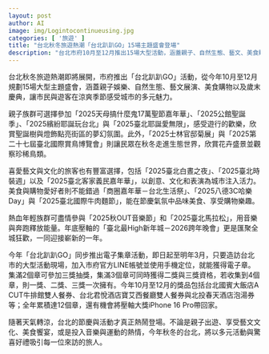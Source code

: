 ```yaml
---
layout: post
author: AI
image: img/Logintocontinueusing.jpg
categories: [ '旅遊' ]
title: "台北秋冬旅遊熱潮「台北趴趴GO」15場主題盛會登場"  
description: "台北市府10月至12月推出15場大型活動，涵蓋親子、自然生態、藝文、美食購物及歲末慶典，同步舉辦電子集章抽獎，全年參加累積12章有機會贏得iPhone 16 Pro。"  "
---
```

台北秋冬旅遊熱潮即將展開，市府推出「台北趴趴GO」活動，從今年10月至12月規劃15場大型主題盛會，涵蓋親子娛樂、自然生態、藝文展演、美食購物以及歲末慶典，讓市民與遊客在涼爽季節感受城市的多元魅力。

親子族群可選擇參加「2025天母搞什麼鬼17萬聖節嘉年華」、「2025公館聖誕季」、「2025繽紛耶誕玩台北」與「2025臺北耶誕愛無限」，感受遊行的歡樂，欣賞聖誕樹與燈飾點亮街區的夢幻氛圍。此外，「2025士林官邸菊展」與「2025第二十七屆臺北國際賞鳥博覽會」則讓民眾在秋冬走進生態世界，欣賞花卉盛景並觀察珍稀鳥類。

喜愛藝文與文化的旅客也有豐富選擇，包括「2025臺北白晝之夜」、「2025臺北時裝週」以及「2025臺北客家義民嘉年華」，以創意、文化和表演為城市注入活力。美食與購物愛好者則不能錯過「商圈嘉年華－台北生活祭」、「2025八德3C哈樂Day」與「2025臺北國際牛肉麵節」，能在節慶氣氛中品味美食、享受購物樂趣。

熱血年輕族群可盡情參與「2025秋OUT音樂節」和「2025臺北馬拉松」，用音樂與奔跑釋放能量。年底壓軸的「臺北最High新年城－2026跨年晚會」更是匯聚全城狂歡，一同迎接嶄新的一年。  

今年「台北趴趴GO」同步推出電子集章活動，即日起至明年3月，只要造訪台北市的大型活動現場，加入市府官方LINE帳號並使用手機定位，就能獲得電子章。集滿2個章可參加三獎抽獎，集滿3個章可同時獲得二獎與三獎資格，若收集到4個章，則一獎、二獎、三獎一次擁有。今年10月至12月的獎品包括台北國賓大飯店A CUT牛排館雙人餐券、台北君悅酒店寶艾西餐廳雙人餐券與北投春天酒店泡湯券等；全年累積達12個章，還有機會將壓軸大獎iPhone 16 Pro帶回家。

隨著天氣轉涼，台北的節慶與活動才真正熱鬧登場。不論是親子出遊、享受藝文文化、美食饗宴，或是投入音樂與運動的熱情，今年秋冬的台北，將以多元活動與驚喜好禮吸引每一位來訪的旅人。